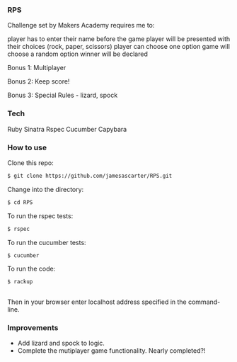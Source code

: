 ### RPS

Challenge set by Makers Academy requires me to:

player has to enter their name before the game
player will be presented with their choices (rock, paper, scissors)
player can choose one option
game will choose a random option
winner will be declared

Bonus 1: Multiplayer

Bonus 2: Keep score!

Bonus 3: Special Rules - lizard, spock


### Tech
Ruby
Sinatra
Rspec
Cucumber
Capybara

### How to use



Clone this repo:
```sh
$ git clone https://github.com/jamesascarter/RPS.git
```

Change into the directory:
```sh
$ cd RPS
```

To run the rspec tests:
```sh
$ rspec
```

To run the cucumber tests:
```sh
$ cucumber
```

To run the code:
```sh
$ rackup
    
```

Then in your browser enter localhost address specified in the command-line.

### Improvements

* Add lizard and spock to logic.
* Complete the mutiplayer game functionality. Nearly completed?!


